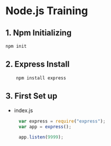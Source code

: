 # Node.js Training

## 1. Npm Initializing

```
npm init
```

## 2. Express Install

```
    npm install express
```

## 3. First Set up

  - index.js
  
   ```javascript
        var express = require("express");
        var app = express();

        app.listen(9999);
   ```

